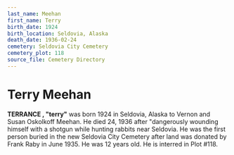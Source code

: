```yaml
---
last_name: Meehan
first_name: Terry
birth_date: 1924
birth_location: Seldovia, Alaska
death_date: 1936-02-24
cemetery: Seldovia City Cemetery
cemetery_plot: 118
source_file: Cemetery Directory
---
```

# Terry Meehan

**TERRANCE , "terry"** was born 1924 in Seldovia, Alaska to Vernon and Susan
Oskolkoff Meehan. He died  24, 1936 after "dangerously wounding
himself with a shotgun while hunting rabbits near Seldovia. He was the
first person buried in the new Seldovia City Cemetery after land was
donated by Frank Raby in June 1935. He was 12 years old. He is interred in Plot #118.

